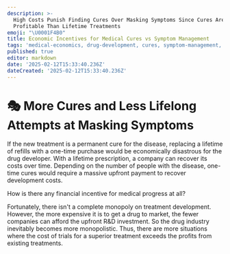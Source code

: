 ```yaml
---
description: >-
  High Costs Punish Finding Cures Over Masking Symptoms Since Cures Are Far Less
  Profitable Than Lifetime Treatments
emoji: "\U0001F4B0"
title: Economic Incentives for Medical Cures vs Symptom Management
tags: 'medical-economics, drug-development, cures, symptom-management, R&D'
published: true
editor: markdown
date: '2025-02-12T15:33:40.236Z'
dateCreated: '2025-02-12T15:33:40.236Z'
---
```


# 🎭 More Cures and Less Lifelong Attempts at Masking Symptoms

If the new treatment is a permanent cure for the disease, replacing a lifetime of refills with a one-time purchase would be economically disastrous for the drug developer. With a lifetime prescription, a company can recover its costs over time. Depending on the number of people with the disease, one-time cures would require a massive upfront payment to recover development costs.

How is there any financial incentive for medical progress at all?

Fortunately, there isn't a complete monopoly on treatment development. However, the more expensive it is to get a drug to market, the fewer companies can afford the upfront R\&D investment. So the drug industry inevitably becomes more monopolistic. Thus, there are more situations where the cost of trials for a superior treatment exceeds the profits from existing treatments.
